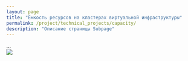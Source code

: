 ```yaml
---
layout: page
title: "Ёмкость ресурсов на кластерах виртуальной инфраструктуры"
permalink: /project/technical_projects/capacity/
description: "Описание страницы Subpage"
---
```


<body class="theme-base-08">
  ...
</body>

<div class="enlarged-image-wrapper">
  <div class="responsive-image-container" style="--aspect-ratio: 1000/200;">
    <img src="{{ '/public/dasboard.jpg' | absolute_url }}">
  </div>
</div>